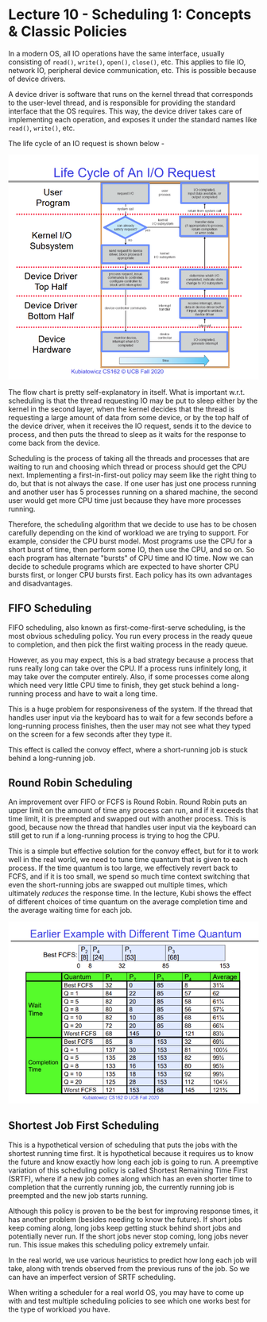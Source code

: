 # Lecture 10 - Scheduling 1: Concepts & Classic Policies

In a modern OS, all IO operations have the same interface, usually consisting of `read()`, `write()`, `open()`, `close()`, etc. This applies to file IO, network IO, peripheral device communication, etc. This is possible because of device drivers.

A device driver is software that runs on the kernel thread that corresponds to the user-level thread, and is responsible for providing the standard interface that the OS requires. This way, the device driver takes care of implementing each operation, and exposes it under the standard names like `read()`, `write()`, etc.

The life cycle of an IO request is shown below -

<img src="./media/lec10-1.png" alt="Life Cycle of an IO Request">

The flow chart is pretty self-explanatory in itself. What is important w.r.t. scheduling is that the thread requesting IO may be put to sleep either by the kernel in the second layer, when the kernel decides that the thread is requesting a large amount of data from some device, or by the top half of the device driver, when it receives the IO request, sends it to the device to process, and then puts the thread to sleep as it waits for the response to come back from the device.

Scheduling is the process of taking all the threads and processes that are waiting to run and choosing which thread or process should get the CPU next. Implementing a first-in-first-out policy may seem like the right thing to do, but that is not always the case. If one user has just one process running and another user has 5 processes running on a shared machine, the second user would get more CPU time just because they have more processes running.

Therefore, the scheduling algorithm that we decide to use has to be chosen carefully depending on the kind of workload we are trying to support. For example, consider the CPU burst model. Most programs use the CPU for a short burst of time, then perform some IO, then use the CPU, and so on. So each program has alternate "bursts" of CPU time and IO time. Now we can decide to schedule programs which are expected to have shorter CPU bursts first, or longer CPU bursts first. Each policy has its own advantages and disadvantages.

## FIFO Scheduling
FIFO scheduling, also known as first-come-first-serve scheduling, is the most obvious scheduling policy. You run every process in the ready queue to completion, and then pick the first waiting process in the ready queue.

However, as you may expect, this is a bad strategy because a process that runs really long can take over the CPU. If a process runs infinitely long, it may take over the computer entirely. Also, if some processes come along which need very little CPU time to finish, they get stuck behind a long-running process and have to wait a long time.

This is a huge problem for responsiveness of the system. If the thread that handles user input via the keyboard has to wait for a few seconds before a long-running process finishes, then the user may not see what they typed on the screen for a few seconds after they type it.

This effect is called the convoy effect, where a short-running job is stuck behind a long-running job.

## Round Robin Scheduling
An improvement over FIFO or FCFS is Round Robin. Round Robin puts an upper limit on the amount of time any process can run, and if it exceeds that time limit, it is preempted and swapped out with another process. This is good, because now the thread that handles user input via the keyboard can still get to run if a long-running process is trying to hog the CPU.

This is a simple but effective solution for the convoy effect, but for it to work well in the real world, we need to tune time quantum that is given to each process. If the time quantum is too large, we effectively revert back to FCFS, and if it is too small, we spend so much time context switching that even the short-running jobs are swapped out multiple times, which ultimately _reduces_ the response time. In the lecture, Kubi shows the effect of different choices of time quantum on the average completion time and the average waiting time for each job.

<img src="./media/lec10-2.png" alt="Effect of different choices of time quanta on average waiting time and completion time">

## Shortest Job First Scheduling
This is a hypothetical version of scheduling that puts the jobs with the shortest running time first. It is hypothetical because it requires us to know the future and know exactly how long each job is going to run. A preemptive variation of this scheduling policy is called Shortest Remaining Time First (SRTF), where if a new job comes along which has an even shorter time to completion that the currently running job, the currently running job is preempted and the new job starts running.

Although this policy is proven to be the best for improving response times, it has another problem (besides needing to know the future). If short jobs keep coming along, long jobs keep getting stuck behind short jobs and potentially never run. If the short jobs never stop coming, long jobs never run. This issue makes this scheduling policy extremely unfair.

In the real world, we use various heuristics to predict how long each job will take, along with trends observed from the previous runs of the job. So we can have an imperfect version of SRTF scheduling.

When writing a scheduler for a real world OS, you may have to come up with and test multiple scheduling policies to see which one works best for the type of workload you have.